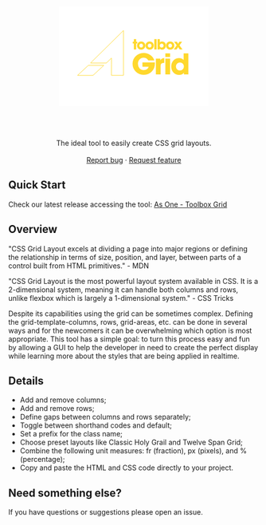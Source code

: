 <br>
<br>

<p align="center">
  <a href="https://github.com/as-one/starter-app">
    <img src="https://raw.githubusercontent.com/as-one/toolbox-grid/master/logo-toolbox-grid.png" alt="As One - Toolbox Grid" width="300" height="200">
  </a>
</p>

<br>
<br>

<p align="center">
  The ideal tool to easily create CSS grid layouts.
  <br>
  <br>
  <a href="https://github.com/as-one/toolbox-grid/issues/new">Report bug</a>
  ·
  <a href="https://github.com/as-one/toolbox-grid/issues/new">Request feature</a>
</p>

## Quick Start

Check our latest release accessing the tool: <a href="https://as-one.github.io/toolbox-grid/">As One - Toolbox Grid</a>

## Overview

"CSS Grid Layout excels at dividing a page into major regions or defining the relationship in terms of size, position, and layer, between parts of a control built from HTML primitives." - MDN

"CSS Grid Layout is the most powerful layout system available in CSS. It is a 2-dimensional system, meaning it can handle both columns and rows, unlike flexbox which is largely a 1-dimensional system." - CSS Tricks

Despite its capabilities using the grid can be sometimes complex. Defining the grid-template-columns, rows, grid-areas, etc. can be done in several ways and for the newcomers it can be overwhelming which option is most appropriate. This tool has a simple goal: to turn this process easy and fun by allowing a GUI to help the developer in need to create the perfect display while learning more about the styles that are being applied in realtime.

## Details

- Add and remove columns;
- Add and remove rows;
- Define gaps between columns and rows separately;
- Toggle between shorthand codes and default;
- Set a prefix for the class name;
- Choose preset layouts like Classic Holy Grail and Twelve Span Grid;
- Combine the following unit measures: fr (fraction), px (pixels), and % (percentage);
- Copy and paste the HTML and CSS code directly to your project.

## Need something else?

If you have questions or suggestions please open an issue.
